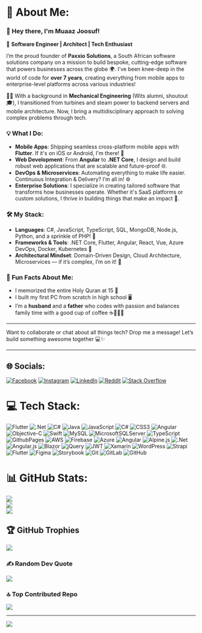 # 💫 About Me:

### 👋 Hey there, I'm Muaaz Joosuf!

🚀 **Software Engineer | Architect | Tech Enthusiast**

I’m the proud founder of **Paxxio Solutions**, a South African software solutions company on a mission to build bespoke, cutting-edge software that powers businesses across the globe 🌍. I’ve been knee-deep in the world of code for **over 7 years**, creating everything from mobile apps to enterprise-level platforms across various industries!

👨‍💻 With a background in **Mechanical Engineering** (Wits alumni, shoutout 🎓), I transitioned from turbines and steam power to backend servers and mobile architecture. Now, I bring a multidisciplinary approach to solving complex problems through tech. 

### 💡 What I Do:
- **Mobile Apps**: Shipping seamless cross-platform mobile apps with **Flutter**. If it's on iOS or Android, I'm there! 📱
- **Web Development**: From **Angular** to **.NET Core**, I design and build robust web applications that are scalable and future-proof 🌐.
- **DevOps & Microservices**: Automating everything to make life easier. Continuous Integration & Delivery? I’m all in! ⚙️
- **Enterprise Solutions**: I specialize in creating tailored software that transforms how businesses operate. Whether it's SaaS platforms or custom solutions, I thrive in building things that make an impact 💼.

### 🛠️ My Stack:
- **Languages**: C#, JavaScript, TypeScript, SQL, MongoDB, Node.js, Python, and a sprinkle of PHP! 🍲
- **Frameworks & Tools**: .NET Core, Flutter, Angular, React, Vue, Azure DevOps, Docker, Kubernetes 🐳
- **Architectural Mindset**: Domain-Driven Design, Cloud Architecture, Microservices — if it’s complex, I’m on it! 🧠

### 🌟 Fun Facts About Me:
- I memorized the entire Holy Quran at 15 🕋
- I built my first PC from scratch in high school 🖥️
- I’m a **husband** and a **father** who codes with passion and balances family time with a good cup of coffee ☕👨‍👩‍👧

---

Want to collaborate or chat about all things tech? Drop me a message! Let’s build something awesome together 💻✨

---

## 🌐 Socials:
[![Facebook](https://img.shields.io/badge/Facebook-%231877F2.svg?logo=Facebook&logoColor=white)](https://facebook.com/muaazjoosuf) [![Instagram](https://img.shields.io/badge/Instagram-%23E4405F.svg?logo=Instagram&logoColor=white)](https://instagram.com/muaazjoosuf) [![LinkedIn](https://img.shields.io/badge/LinkedIn-%230077B5.svg?logo=linkedin&logoColor=white)](https://za.linkedin.com/in/muaaz-joosuf) [![Reddit](https://img.shields.io/badge/Reddit-%23FF4500.svg?logo=Reddit&logoColor=white)](https://reddit.com/user/5gears0chill) [![Stack Overflow](https://img.shields.io/badge/-Stackoverflow-FE7A16?logo=stack-overflow&logoColor=white)](https://stackoverflow.com/users/10574409) 

# 💻 Tech Stack:
![Flutter](https://img.shields.io/badge/Flutter-%2302569B.svg?style=for-the-badge&logo=Flutter&logoColor=white) ![.Net](https://img.shields.io/badge/.NET-5C2D91?style=for-the-badge&logo=.net&logoColor=white) ![C#](https://img.shields.io/badge/c%23-%23239120.svg?style=for-the-badge&logo=csharp&logoColor=white) ![Java](https://img.shields.io/badge/java-%23ED8B00.svg?style=for-the-badge&logo=openjdk&logoColor=white) ![JavaScript](https://img.shields.io/badge/javascript-%23323330.svg?style=for-the-badge&logo=javascript&logoColor=%23F7DF1E) ![C#](https://img.shields.io/badge/c%23-%23239120.svg?style=for-the-badge&logo=csharp&logoColor=white) ![CSS3](https://img.shields.io/badge/css3-%231572B6.svg?style=for-the-badge&logo=css3&logoColor=white) ![Angular](https://img.shields.io/badge/angular-%23DD0031.svg?style=for-the-badge&logo=angular&logoColor=white) ![Objective-C](https://img.shields.io/badge/OBJECTIVE--C-%233A95E3.svg?style=for-the-badge&logo=apple&logoColor=white) ![Swift](https://img.shields.io/badge/swift-F54A2A?style=for-the-badge&logo=swift&logoColor=white) ![MySQL](https://img.shields.io/badge/mysql-4479A1.svg?style=for-the-badge&logo=mysql&logoColor=white) ![MicrosoftSQLServer](https://img.shields.io/badge/Microsoft%20SQL%20Server-CC2927?style=for-the-badge&logo=microsoft%20sql%20server&logoColor=white) ![TypeScript](https://img.shields.io/badge/typescript-%23007ACC.svg?style=for-the-badge&logo=typescript&logoColor=white) ![GithubPages](https://img.shields.io/badge/github%20pages-121013?style=for-the-badge&logo=github&logoColor=white) ![AWS](https://img.shields.io/badge/AWS-%23FF9900.svg?style=for-the-badge&logo=amazon-aws&logoColor=white) ![Firebase](https://img.shields.io/badge/firebase-%23039BE5.svg?style=for-the-badge&logo=firebase) ![Azure](https://img.shields.io/badge/azure-%230072C6.svg?style=for-the-badge&logo=microsoftazure&logoColor=white) ![Angular](https://img.shields.io/badge/angular-%23DD0031.svg?style=for-the-badge&logo=angular&logoColor=white) ![Alpine.js](https://img.shields.io/badge/alpinejs-white.svg?style=for-the-badge&logo=alpinedotjs&logoColor=%238BC0D0) ![.Net](https://img.shields.io/badge/.NET-5C2D91?style=for-the-badge&logo=.net&logoColor=white) ![Angular.js](https://img.shields.io/badge/angular.js-%23E23237.svg?style=for-the-badge&logo=angularjs&logoColor=white) ![Blazor](https://img.shields.io/badge/blazor-%235C2D91.svg?style=for-the-badge&logo=blazor&logoColor=white) ![jQuery](https://img.shields.io/badge/jquery-%230769AD.svg?style=for-the-badge&logo=jquery&logoColor=white) ![JWT](https://img.shields.io/badge/JWT-black?style=for-the-badge&logo=JSON%20web%20tokens) ![Xamarin](https://img.shields.io/badge/Xamarin-3199DC?style=for-the-badge&logo=xamarin&logoColor=white) ![WordPress](https://img.shields.io/badge/WordPress-%23117AC9.svg?style=for-the-badge&logo=WordPress&logoColor=white) ![Strapi](https://img.shields.io/badge/strapi-%232E7EEA.svg?style=for-the-badge&logo=strapi&logoColor=white) ![Flutter](https://img.shields.io/badge/Flutter-%2302569B.svg?style=for-the-badge&logo=Flutter&logoColor=white) ![Figma](https://img.shields.io/badge/figma-%23F24E1E.svg?style=for-the-badge&logo=figma&logoColor=white) ![Storybook](https://img.shields.io/badge/-Storybook-FF4785?style=for-the-badge&logo=storybook&logoColor=white) ![Git](https://img.shields.io/badge/git-%23F05033.svg?style=for-the-badge&logo=git&logoColor=white) ![GitLab](https://img.shields.io/badge/gitlab-%23181717.svg?style=for-the-badge&logo=gitlab&logoColor=white) ![GitHub](https://img.shields.io/badge/github-%23121011.svg?style=for-the-badge&logo=github&logoColor=white)
# 📊 GitHub Stats:
![](https://github-readme-stats.vercel.app/api?username=5gears0chill&theme=onedark&hide_border=false&include_all_commits=true&count_private=true)<br/>
![](https://github-readme-streak-stats.herokuapp.com/?user=5gears0chill&theme=onedark&hide_border=false)<br/>
![](https://github-readme-stats.vercel.app/api/top-langs/?username=5gears0chill&theme=onedark&hide_border=false&include_all_commits=true&count_private=true&layout=compact)

## 🏆 GitHub Trophies
![](https://github-profile-trophy.vercel.app/?username=5gears0chill&theme=onedark&no-frame=false&no-bg=false&margin-w=4)

### ✍️ Random Dev Quote
![](https://quotes-github-readme.vercel.app/api?type=vetical&theme=radical)

### 🔝 Top Contributed Repo
![](https://github-contributor-stats.vercel.app/api?username=5gears0chill&limit=5&theme=onedark&combine_all_yearly_contributions=true)

---
[![](https://visitcount.itsvg.in/api?id=5gears0chill&icon=0&color=0)](https://visitcount.itsvg.in)

<!-- Proudly created with GPRM ( https://gprm.itsvg.in ) -->
